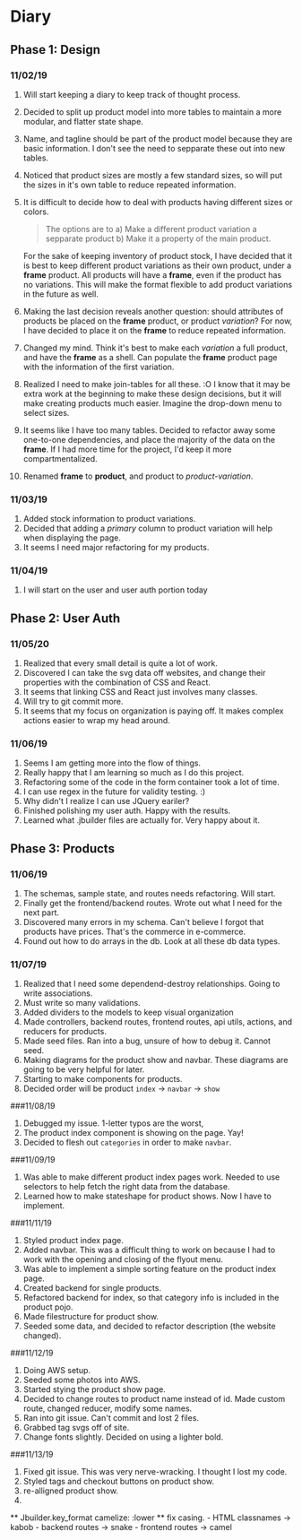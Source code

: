 # Diary

## Phase 1: Design
### 11/02/19
1. Will start keeping a diary to keep track of thought process.
2. Decided to split up product model into more tables to maintain a more modular, and flatter state shape.
3. Name, and tagline should be part of the product model because they are basic information. I don't see the need to sepparate these out into new tables.
4. Noticed that product sizes are mostly a few standard sizes, so will put the sizes in it's own table to reduce repeated information.
5. It is difficult to decide how to deal with products having different sizes or colors. 
  
    >The options are to 
    >a) Make a different product variation a sepparate product 
    >b) Make it a property of the main product.

    For the sake of keeping inventory of product stock, I have decided that it is best to keep different product variations as their own product, under a **frame** product. All products will have a **frame**, even if the product has no variations. This will make the format flexible to add product variations in the future as well.
 
6. Making the last decision reveals another question: should attributes of products be placed on the **frame** product, or product *variation*? For now, I have decided to place it on the **frame** to reduce repeated information.
7. Changed my mind. Think it's best to make each *variation* a full product, and have the **frame** as a shell. Can populate the **frame** product page with the information of the first variation.
8. Realized I need to make join-tables for all these. :O I know that it may be extra work at the beginning to make these design decisions, but it will make creating products much easier. Imagine the drop-down menu to select sizes.
9. It seems like I have too many tables. Decided to refactor away some one-to-one dependencies, and place the majority of the data on the **frame**. If I had more time for the project, I'd keep it more compartmentalized. 
10. Renamed **frame** to **product**, and product to *product-variation*.

### 11/03/19
1. Added stock information to product variations.
2. Decided that adding a *primary* column to product variation will help when displaying the page.
3. It seems I need major refactoring for my products.

### 11/04/19
1. I will start on the user and user auth portion today

## Phase 2: User Auth
### 11/05/20
1. Realized that every small detail is quite a lot of work.
2. Discovered I can take the svg data off websites, and change their properties with the combination of CSS and React.
3. It seems that linking CSS and React just involves many classes.
4. Will try to git commit more.
5. It seems that my focus on organization is paying off. It makes complex actions easier to wrap my head around.

### 11/06/19
1. Seems I am getting more into the flow of things. 
2. Really happy that I am learning so much as I do this project.
3. Refactoring some of the code in the form container took a lot of time.
4. I can use regex in the future for validity testing. :)
5. Why didn't I realize I can use JQuery eariler?
6. Finished polishing my user auth. Happy with the results.
7. Learned what .jbuilder files are actually for. Very happy about it.

## Phase 3: Products
### 11/06/19
1. The schemas, sample state, and routes needs refactoring. Will start.
2. Finally get the frontend/backend routes. Wrote out what I need for the next part.
3. Discovered many errors in my schema. Can't believe I forgot that products have prices. That's the commerce in e-commerce.
4. Found out how to do arrays in the db. Look at all these db data types.

### 11/07/19
1. Realized that I need some dependend-destroy relationships. Going to write associations.
2. Must write so many validations.
3. Added dividers to the models to keep visual organization
4. Made controllers, backend routes, frontend routes, api utils, actions, and reducers for products.
5. Made seed files. Ran into a bug, unsure of how to debug it. Cannot seed.
6. Making diagrams for the product show and navbar. These diagrams are going to be very helpful for later.
7. Starting to make components for products. 
8. Decided order will be product `index` -> `navbar` -> `show`

###11/08/19
1. Debugged my issue. 1-letter typos are the worst,
2. The product index component is showing on the page. Yay!
3. Decided to flesh out `categories` in order to make `navbar`.

###11/09/19
1. Was able to make different product index pages work. Needed to use selectors to help fetch the right data from the database. 
2. Learned how to make stateshape for product shows. Now I have to implement.

###11/11/19
1. Styled product index page.
2. Added navbar. This was a difficult thing to work on because I had to work with the opening and closing of the flyout menu.
3. Was able to implement a simple sorting feature on the product index page.
4. Created backend for single products.
5. Refactored backend for index, so that category info is included in the product pojo.
6. Made filestructure for product show.
7. Seeded some data, and decided to refactor description (the website changed).

###11/12/19
1. Doing AWS setup.
2. Seeded some photos into AWS.
3. Started stying the product show page.
4. Decided to change routes to product name instead of id. Made custom route, changed reducer, modify some names.
5. Ran into git issue. Can't commit and lost 2 files.
6. Grabbed tag svgs off of site.
7. Change fonts slightly. Decided on using a lighter bold.

###11/13/19
1. Fixed git issue. This was very nerve-wracking. I thought I lost my code.
2. Styled tags and checkout buttons on product show.
3. re-alligned product show.
4. 

** Jbuilder.key_format camelize: :lower
** fix casing. 
    - HTML classnames -> kabob
    - backend routes -> snake
    - frontend routes -> camel
